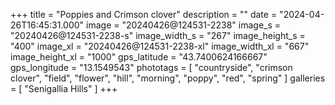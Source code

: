 +++
title = "Poppies and Crimson clover"
description = ""
date = "2024-04-26T16:45:31.000"
image = "20240426@124531-2238"
image_s = "20240426@124531-2238-s"
image_width_s = "267"
image_height_s = "400"
image_xl = "20240426@124531-2238-xl"
image_width_xl = "667"
image_height_xl = "1000"
gps_latitude = "43.7400624166667"
gps_longitude = "13.1549543"
phototags = [ "countryside", "crimson clover", "field", "flower", "hill", "morning", "poppy", "red", "spring" ]
galleries = [ "Senigallia Hills" ]
+++
